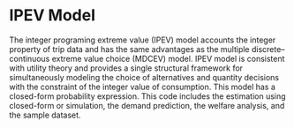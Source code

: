 # IPEV Model

The integer programing extreme value (IPEV) model  accounts the integer property of trip data and has the same advantages as the multiple discrete–continuous extreme value choice (MDCEV) model. IPEV model is consistent with utility theory and provides a single structural framework for simultaneously modeling the choice of alternatives and quantity decisions with the constraint of the integer value of consumption. This model has a closed-form probability expression. This  code includes the estimation using closed-form or simulation, the demand prediction, the welfare analysis, and the sample dataset.
